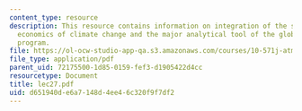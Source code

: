 ```yaml
---
content_type: resource
description: This resource contains information on integration of the science and
  economics of climate change and the major analytical tool of the global change joint
  program.
file: https://ol-ocw-studio-app-qa.s3.amazonaws.com/courses/10-571j-atmospheric-physics-and-chemistry-spring-2006/d651940de6a7148d4ee46c320f9f7df2_lec27.pdf
file_type: application/pdf
parent_uid: 72175500-1d85-0159-fef3-d1905422d4cc
resourcetype: Document
title: lec27.pdf
uid: d651940d-e6a7-148d-4ee4-6c320f9f7df2
---
```

